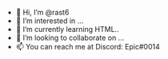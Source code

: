 - 👋 Hi, I’m @rast6
- 👀 I’m interested in ...
- 🌱 I’m currently learning HTML..
- 💞️ I’m looking to collaborate on ...
- 📫 You can reach me at Discord: Epic#0014

<!---
rast6/rast6 is a ✨ special ✨ repository because its `README.md` (this file) appears on your GitHub profile.
You can click the Preview link to take a look at your changes.
--->
